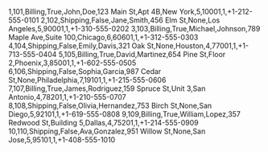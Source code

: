 1,101,Billing,True,John,Doe,123 Main St,Apt 4B,New York,5,10001,1,+1-212-555-0101
2,102,Shipping,False,Jane,Smith,456 Elm St,None,Los Angeles,5,90001,1,+1-310-555-0202
3,103,Billing,True,Michael,Johnson,789 Maple Ave,Suite 100,Chicago,6,60601,1,+1-312-555-0303
4,104,Shipping,False,Emily,Davis,321 Oak St,None,Houston,4,77001,1,+1-713-555-0404
5,105,Billing,True,David,Martinez,654 Pine St,Floor 2,Phoenix,3,85001,1,+1-602-555-0505
6,106,Shipping,False,Sophia,Garcia,987 Cedar St,None,Philadelphia,7,19101,1,+1-215-555-0606
7,107,Billing,True,James,Rodriguez,159 Spruce St,Unit 3,San Antonio,4,78201,1,+1-210-555-0707
8,108,Shipping,False,Olivia,Hernandez,753 Birch St,None,San Diego,5,92101,1,+1-619-555-0808
9,109,Billing,True,William,Lopez,357 Redwood St,Building 5,Dallas,4,75201,1,+1-214-555-0909
10,110,Shipping,False,Ava,Gonzalez,951 Willow St,None,San Jose,5,95101,1,+1-408-555-1010